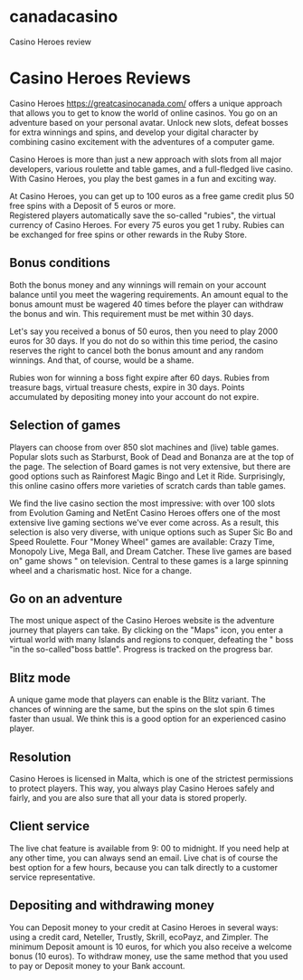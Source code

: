 # canadacasino
Casino Heroes review
<h1>Casino Heroes Reviews</h1>

<p>Casino Heroes&nbsp;<a href="https://greatcasinocanada.com/" target="_blank">https://greatcasinocanada.com/</a> offers a unique approach that allows you to get to know the world of online casinos. You go on an adventure based on your personal avatar. Unlock new slots, defeat bosses for extra winnings and spins, and develop your digital character by combining casino excitement with the adventures of a computer game.</p>

<p>Casino Heroes is more than just a new approach with slots from all major developers, various roulette and table games, and a full-fledged live casino. With Casino Heroes, you play the best games in a fun and exciting way.</p>

<p>At Casino Heroes, you can get up to 100 euros as a free game credit plus 50 free spins with a Deposit of 5 euros or more.<br />
Registered players automatically save the so-called &quot;rubies&quot;, the virtual currency of Casino Heroes. For every 75 euros you get 1 ruby. Rubies can be exchanged for free spins or other rewards in the Ruby Store.</p>

<h2>Bonus conditions</h2>

<p>Both the bonus money and any winnings will remain on your account balance until you meet the wagering requirements. An amount equal to the bonus amount must be wagered 40 times before the player can withdraw the bonus and win. This requirement must be met within 30 days.</p>

<p>Let&#39;s say you received a bonus of 50 euros, then you need to play 2000 euros for 30 days. If you do not do so within this time period, the casino reserves the right to cancel both the bonus amount and any random winnings. And that, of course, would be a shame.</p>

<p>Rubies won for winning a boss fight expire after 60 days. Rubies from treasure bags, virtual treasure chests, expire in 30 days. Points accumulated by depositing money into your account do not expire.</p>

<h2>Selection of games</h2>

<p>Players can choose from over 850 slot machines and (live) table games. Popular slots such as Starburst, Book of Dead and Bonanza are at the top of the page. The selection of Board games is not very extensive, but there are good options such as Rainforest Magic Bingo and Let it Ride. Surprisingly, this online casino offers more varieties of scratch cards than table games.</p>

<p>We find the live casino section the most impressive: with over 100 slots from Evolution Gaming and NetEnt Casino Heroes offers one of the most extensive live gaming sections we&#39;ve ever come across. As a result, this selection is also very diverse, with unique options such as Super Sic Bo and Speed Roulette. Four &quot;Money Wheel&quot; games are available: Crazy Time, Monopoly Live, Mega Ball, and Dream Catcher. These live games are based on&quot; game shows &quot; on television. Central to these games is a large spinning wheel and a charismatic host. Nice for a change.</p>

<h2>Go on an adventure</h2>

<p>The most unique aspect of the Casino Heroes website is the adventure journey that players can take. By clicking on the &quot;Maps&quot; icon, you enter a virtual world with many Islands and regions to conquer, defeating the &quot; boss &quot;in the so-called&quot;boss battle&quot;. Progress is tracked on the progress bar.</p>

<h2>Blitz mode</h2>

<p>A unique game mode that players can enable is the Blitz variant. The chances of winning are the same, but the spins on the slot spin 6 times faster than usual. We think this is a good option for an experienced casino player.</p>

<h2>Resolution</h2>

<p>Casino Heroes is licensed in Malta, which is one of the strictest permissions to protect players. This way, you always play Casino Heroes safely and fairly, and you are also sure that all your data is stored properly.</p>

<h2>Client service</h2>

<p>The live chat feature is available from 9: 00 to midnight. If you need help at any other time, you can always send an email. Live chat is of course the best option for a few hours, because you can talk directly to a customer service representative.</p>

<h2>Depositing and withdrawing money</h2>

<p>You can Deposit money to your credit at Casino Heroes in several ways: using a credit card, Neteller, Trustly, Skrill, ecoPayz, and Zimpler. The minimum Deposit amount is 10 euros, for which you also receive a welcome bonus (10 euros). To withdraw money, use the same method that you used to pay or Deposit money to your Bank account.</p>

